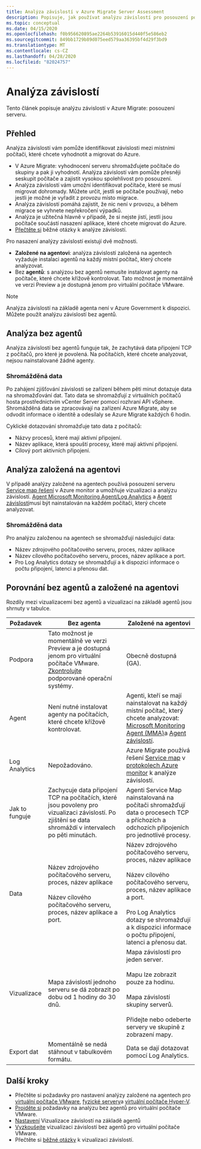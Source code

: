 ```yaml
---
title: Analýza závislostí v Azure Migrate Server Assessment
description: Popisuje, jak používat analýzu závislostí pro posouzení pomocí Azure Migrateho posouzení serveru.
ms.topic: conceptual
ms.date: 04/15/2020
ms.openlocfilehash: f0b956620895ae2264b53916015d440f5e586eb2
ms.sourcegitcommit: 849bb1729b89d075eed579aa36395bf4d29f3bd9
ms.translationtype: MT
ms.contentlocale: cs-CZ
ms.lasthandoff: 04/28/2020
ms.locfileid: "82024757"
---
```

# <a name="dependency-analysis"></a>Analýza závislostí

Tento článek popisuje analýzu závislostí v Azure Migrate: posouzení serveru.

## <a name="overview"></a>Přehled

Analýza závislostí vám pomůže identifikovat závislosti mezi místními počítači, které chcete vyhodnotit a migrovat do Azure. 

- V Azure Migrate: vyhodnocení serveru shromažďujete počítače do skupiny a pak ji vyhodnotí. Analýza závislostí vám pomůže přesněji seskupit počítače a zajistit vysokou spolehlivost pro posouzení.
- Analýza závislostí vám umožní identifikovat počítače, které se musí migrovat dohromady. Můžete určit, jestli se počítače používají, nebo jestli je možné je vyřadit z provozu místo migrace.
- Analýza závislostí pomáhá zajistit, že nic není v provozu, a během migrace se vyhnete nepřekročení výpadků.
- Analýza je užitečná hlavně v případě, že si nejste jistí, jestli jsou počítače součástí nasazení aplikace, které chcete migrovat do Azure.
- [Přečtěte si](common-questions-discovery-assessment.md#what-is-dependency-visualization) běžné otázky k analýze závislostí.

Pro nasazení analýzy závislostí existují dvě možnosti.

- **Založené na agentovi**: analýza závislostí založená na agentech vyžaduje instalaci agentů na každý místní počítač, který chcete analyzovat.
- Bez **agentů**: s analýzou bez agentů nemusíte instalovat agenty na počítače, které chcete křížově kontrolovat. Tato možnost je momentálně ve verzi Preview a je dostupná jenom pro virtuální počítače VMware.

> [!NOTE]
> Analýza závislostí na základě agenta není v Azure Government k dispozici. Můžete použít analýzu závislostí bez agentů.

## <a name="agentless-analysis"></a>Analýza bez agentů

Analýza závislostí bez agentů funguje tak, že zachytává data připojení TCP z počítačů, pro které je povolená. Na počítačích, které chcete analyzovat, nejsou nainstalované žádné agenty.

### <a name="collected-data"></a>Shromážděná data

Po zahájení zjišťování závislosti se zařízení během pěti minut dotazuje data na shromažďování dat. Tato data se shromažďují z virtuálních počítačů hosta prostřednictvím vCenter Server pomocí rozhraní API vSphere. Shromážděná data se zpracovávají na zařízení Azure Migrate, aby se odvodit informace o identitě a odesílaly se Azure Migrate každých 6 hodin.

Cyklické dotazování shromažďuje tato data z počítačů: 
- Názvy procesů, které mají aktivní připojení.
- Název aplikace, která spouští procesy, které mají aktivní připojení.
- Cílový port aktivních připojení.

## <a name="agent-based-analysis"></a>Analýza založená na agentovi

V případě analýzy založené na agentech používá posouzení serveru [Service map řešení](../azure-monitor/insights/service-map.md) v Azure monitor a umožňuje vizualizaci a analýzu závislostí. [Agent Microsoft Monitoring Agent/Log Analytics](../azure-monitor/platform/agents-overview.md#log-analytics-agent) a [Agent závislostí](../azure-monitor/platform/agents-overview.md#dependency-agent)musí být nainstalován na každém počítači, který chcete analyzovat.

### <a name="collected-data"></a>Shromážděná data

Pro analýzu založenou na agentech se shromažďují následující data:

- Název zdrojového počítačového serveru, proces, název aplikace
- Název cílového počítačového serveru, proces, název aplikace a port.
- Pro Log Analytics dotazy se shromažďují a k dispozici informace o počtu připojení, latenci a přenosu dat. 


## <a name="compare-agentless-and-agent-based"></a>Porovnání bez agentů a založené na agentovi

Rozdíly mezi vizualizacemi bez agentů a vizualizací na základě agentů jsou shrnuty v tabulce.

**Požadavek** | **Bez agenta** | **Založené na agentovi**
--- | --- | ---
Podpora | Tato možnost je momentálně ve verzi Preview a je dostupná jenom pro virtuální počítače VMware. [Zkontrolujte](migrate-support-matrix-vmware.md#agentless-dependency-analysis-requirements) podporované operační systémy. | Obecně dostupná (GA).
Agent | Není nutné instalovat agenty na počítačích, které chcete křížově kontrolovat. | Agenti, kteří se mají nainstalovat na každý místní počítač, který chcete analyzovat: [Microsoft Monitoring Agent (MMA)](https://docs.microsoft.com/azure/log-analytics/log-analytics-agent-windows)a [Agent závislostí](https://docs.microsoft.com/azure/azure-monitor/platform/agents-overview#dependency-agent). 
Log Analytics | Nepožadováno. | Azure Migrate používá řešení [Service map](https://docs.microsoft.com/azure/operations-management-suite/operations-management-suite-service-map) v [protokolech Azure monitor](https://docs.microsoft.com/azure/log-analytics/log-analytics-overview) k analýze závislostí. 
Jak to funguje | Zachycuje data připojení TCP na počítačích, které jsou povoleny pro vizualizaci závislostí. Po zjištění se data shromáždí v intervalech po pěti minutách. | Agenti Service Map nainstalovaná na počítači shromažďují data o procesech TCP a příchozích a odchozích připojeních pro jednotlivé procesy.
Data | Název zdrojového počítačového serveru, proces, název aplikace<br/><br/> Název cílového počítačového serveru, proces, název aplikace a port. | Název zdrojového počítačového serveru, proces, název aplikace<br/><br/> Název cílového počítačového serveru, proces, název aplikace a port.<br/><br/> Pro Log Analytics dotazy se shromažďují a k dispozici informace o počtu připojení, latenci a přenosu dat. 
Vizualizace | Mapa závislostí jednoho serveru se dá zobrazit po dobu od 1 hodiny do 30 dnů. | Mapa závislostí pro jeden server.<br/><br/> Mapu lze zobrazit pouze za hodinu.<br/><br/> Mapa závislostí skupiny serverů.<br/><br/> Přidejte nebo odeberte servery ve skupině z zobrazení mapy.
Export dat | Momentálně se nedá stáhnout v tabulkovém formátu. | Data se dají dotazovat pomocí Log Analytics.



## <a name="next-steps"></a>Další kroky
- Přečtěte si požadavky pro nastavení analýzy založené na agentech pro [virtuální počítače VMware](migrate-support-matrix-vmware.md#agent-based-dependency-analysis-requirements), [fyzické servery](migrate-support-matrix-physical.md#agent-based-dependency-analysis-requirements)a [virtuální počítače Hyper-V](migrate-support-matrix-hyper-v.md#agent-based-dependency-analysis-requirements).
- [Projděte si](migrate-support-matrix-vmware.md#agentless-dependency-analysis-requirements) požadavky na analýzu bez agentů pro virtuální počítače VMware.
- [Nastavení](how-to-create-group-machine-dependencies.md) Vizualizace závislostí na základě agentů
- [Vyzkoušejte](how-to-create-group-machine-dependencies-agentless.md) vizualizaci závislostí bez agentů pro virtuální počítače VMware.
- Přečtěte si [běžné otázky](common-questions-discovery-assessment.md#what-is-dependency-visualization) k vizualizaci závislostí.


